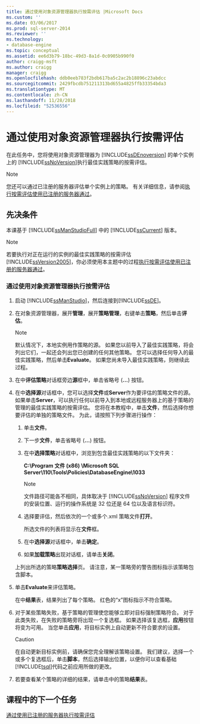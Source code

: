 ```yaml
---
title: 通过使用对象资源管理器执行按需评估 |Microsoft Docs
ms.custom: ''
ms.date: 03/06/2017
ms.prod: sql-server-2014
ms.reviewer: ''
ms.technology:
- database-engine
ms.topic: conceptual
ms.assetid: ee6d3b79-18bc-49d3-8a1d-0c0905b990f0
author: craigg-msft
ms.author: craigg
manager: craigg
ms.openlocfilehash: ddb0eeb783f2bdb617ba5c2ac2b18896c23abdcc
ms.sourcegitcommit: 2429fbcdb751211313bd655a4825ffb33354bda3
ms.translationtype: MT
ms.contentlocale: zh-CN
ms.lasthandoff: 11/28/2018
ms.locfileid: "52536556"
---
```

# <a name="perform-an-on-demand-evaluation-by-using-object-explorer"></a>通过使用对象资源管理器执行按需评估
  在此任务中，您将使用对象资源管理器为 [!INCLUDE[ssDEnoversion](../includes/ssdenoversion-md.md)] 的单个实例上的 [!INCLUDE[ssNoVersion](../includes/ssnoversion-md.md)]执行最佳实践策略的按需评估。  
  
> [!NOTE]  
>  您还可以通过已注册的服务器评估单个实例上的策略。 有关详细信息，请参阅[执行按需评估使用已注册的服务器通过](../../2014/tutorials/perform-an-on-demand-evaluation-by-using-registered-servers.md)。  
  
## <a name="prerequisites"></a>先决条件  
 本课基于 [!INCLUDE[ssManStudioFull](../includes/ssmanstudiofull-md.md)] 中的 [!INCLUDE[ssCurrent](../includes/sscurrent-md.md)] 版本。  
  
> [!NOTE]  
>  若要执行对正在运行的实例的最佳实践策略的按需评估[!INCLUDE[ssVersion2005](../includes/ssversion2005-md.md)]，你必须使用本主题中的过程[执行按需评估使用已注册的服务器通过](../../2014/tutorials/perform-an-on-demand-evaluation-by-using-registered-servers.md)。  
  
### <a name="to-perform-an-on-demand-evaluation-by-using-object-explorer"></a>通过使用对象资源管理器执行按需评估  
  
1.  启动 [!INCLUDE[ssManStudio](../includes/ssmanstudio-md.md)]，然后连接到[!INCLUDE[ssDE](../includes/ssde-md.md)]。  
  
2.  在对象资源管理器，展开**管理**，展开**策略管理**，右键单击**策略**，然后单击**评估**。  
  
    > [!NOTE]  
    >  默认情况下，本地实例用作策略的源。 如果您以前导入了最佳实践策略，将会列出它们，一起还会列出您已创建的任何其他策略。 您可以选择任何导入的最佳实践策略，然后单击**Evaluate**。 如果您尚未导入最佳实践策略，则继续此过程。  
  
3.  在中**评估策略**对话框旁边**源**框中，单击省略号 (**...**) 按钮。  
  
4.  在中**选择源**对话框中，您可以选择**文件**或**Server**作为要评估的策略文件的源。 如果单击**Server**，可以执行任何以前导入到本地或远程服务器上的基于策略的管理的最佳实践策略的按需评估。 您将在本教程中，单击**文件**，然后选择你想要评估的单独的策略文件。 为此，请按照下列步骤进行操作：  
  
    1.  单击**文件**。  
  
    2.  下一步**文件**，单击省略号 (**...**) 按钮。  
  
    3.  在中**选择策略**对话框中，浏览到包含最佳实践策略的以下文件夹：  
  
         **C:\Program 文件 (x86) \Microsoft SQL Server\110\Tools\Policies\DatabaseEngine\1033**  
  
        > [!NOTE]  
        >  文件路径可能各不相同，具体取决于 [!INCLUDE[ssNoVersion](../includes/ssnoversion-md.md)] 程序文件的安装位置、运行的操作系统是 32 位还是 64 位以及语言标识符。  
  
    4.  选择要评估，然后依次的一个或多个.xml 策略文件**打开**。  
  
         所选文件的列表将显示在**文件**框。  
  
    5.  在中**选择源**对话框中，单击**确定**。  
  
    6.  如果**加载策略**出现对话框，请单击**关闭**。  
  
     上列出所选的策略**策略选择**页。 请注意，某一策略旁的警告图标指示该策略包含脚本。  
  
5.  单击**Evaluate**来评估策略。  
  
     在中**结果**表，结果列出了每个策略。 红色的“x”图标指示不符合策略。  
  
6.  对于某些策略失败，基于策略的管理使您能够立即对目标强制策略符合。 对于此类失败，在失败的策略旁将出现一个复选框。 如果选择该复选框，**应用**按钮将变为可用。 当您单击**应用**，将目标实例上自动更新不符合要求的设置。  
  
    > [!CAUTION]  
    >  在自动更新目标实例前，请确保您完全理解该策略设置。 我们建议，选择一个或多个复选框后，单击**脚本**，然后选择输出位置，以便你可以查看基础[!INCLUDE[tsql](../includes/tsql-md.md)]代码之前应用所做的更改。  
  
7.  若要查看某个策略的详细的结果，请单击中的策略**结果**表。  
  
## <a name="next-task-in-lesson"></a>课程中的下一个任务  
 [通过使用已注册的服务器执行按需评估](../../2014/tutorials/perform-an-on-demand-evaluation-by-using-registered-servers.md)  
  
  
